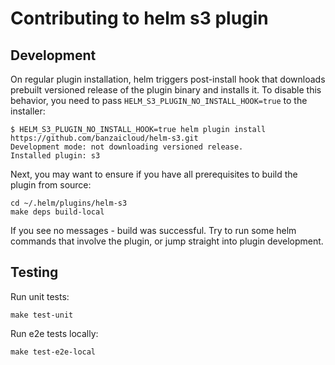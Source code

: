 # Contributing to helm s3 plugin

## Development

On regular plugin installation, helm triggers post-install hook that downloads
prebuilt versioned release of the plugin binary and installs it. To disable this
behavior, you need to pass `HELM_S3_PLUGIN_NO_INSTALL_HOOK=true` to the
installer:

    $ HELM_S3_PLUGIN_NO_INSTALL_HOOK=true helm plugin install https://github.com/banzaicloud/helm-s3.git
    Development mode: not downloading versioned release.
    Installed plugin: s3

Next, you may want to ensure if you have all prerequisites to build the plugin
from source:

    cd ~/.helm/plugins/helm-s3
    make deps build-local

If you see no messages - build was successful. Try to run some helm commands
that involve the plugin, or jump straight into plugin development.

## Testing

Run unit tests:

```shell
make test-unit
```

Run e2e tests locally:

```shell
make test-e2e-local
```
